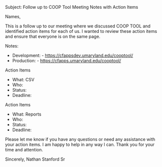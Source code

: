 Subject: 
Follow up to COOP Tool Meeting Notes with Action Items

Names,

This is a follow up to our meeting where we discussed COOP TOOL and identified action items for each of us. I wanted to review these action items and ensure that everyone is on the same page. 

Notes:
- Development: - https://cfappsdev.umaryland.edu/cooptool/
- Production: - https://cfapps.umaryland.edu/cooptool/

Action Items
- What: CSV
- Who: 
- Status: 
- Deadline: 

Action Items
- What: Reports
- Who: 
- Status: 
- Deadline: 

Please let me know if you have any questions or need any assistance with your action items. I am happy to help in any way I can. Thank you for your time and attention.  


Sincerely,
Nathan Stanford Sr



